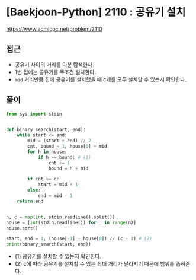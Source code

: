 [Baekjoon-Python] 2110 : 공유기 설치
=
<https://www.acmicpc.net/problem/2110>


접근
--


* 공유기 사이의 거리를 이분 탐색한다.
* 1번 집에는 공유기를 무조건 설치한다.
* `mid` 거리만큼 집에 공유기를 설치했을 때 c개를 모두 설치할 수 있는지 확인한다.


풀이
--



```python
from sys import stdin


def binary_search(start, end):
    while start <= end:
        mid = (start + end) // 2
        cnt, bound = 1, house[0] + mid
        for h in house:
            if h >= bound: # (1)
                cnt += 1
                bound = h + mid

        if cnt >= c:
            start = mid + 1
        else:
            end = mid - 1
    return end


n, c = map(int, stdin.readline().split())
house = [int(stdin.readline()) for _ in range(n)]
house.sort()

start, end = 1, (house[-1] - house[0]) // (c - 1) # (2)
print(binary_search(start, end))
```


* (1) 공유기를 설치할 수 있는지 확인한다.
* (2) c에 따라 공유기를 설치할 수 있는 최대 거리가 달라지기 때문에 범위를 좁혀준다.
